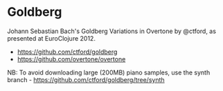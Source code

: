 # Goldberg

Johann Sebastian Bach's Goldberg Variations in Overtone by @ctford, as presented at EuroClojure 2012.

* https://github.com/ctford/goldberg
* https://github.com/overtone/overtone

NB: To avoid downloading large (200MB) piano samples, use the synth branch - https://github.com/ctford/goldberg/tree/synth
